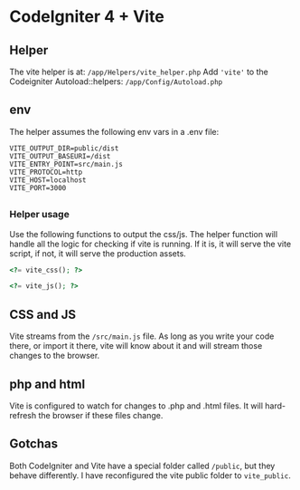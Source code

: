 # CodeIgniter 4 + Vite

## Helper

The vite helper is at: `/app/Helpers/vite_helper.php`
Add `'vite'` to the Codeigniter Autoload::helpers: `/app/Config/Autoload.php`

## env

The helper assumes the following env vars in a .env file:

```
VITE_OUTPUT_DIR=public/dist
VITE_OUTPUT_BASEURI=/dist
VITE_ENTRY_POINT=src/main.js
VITE_PROTOCOL=http
VITE_HOST=localhost
VITE_PORT=3000
```

##

### Helper usage

Use the following functions to output the css/js. The helper function will handle all the logic for checking if vite is running. If it is, it will serve the vite script, if not, it will serve the production assets.

```php
<?= vite_css(); ?>
```

```php
<?= vite_js(); ?>
```

## CSS and JS

Vite streams from the `/src/main.js` file. As long as you write your code there, or import it there, vite will know about it and will stream those changes to the browser.

## php and html

Vite is configured to watch for changes to .php and .html files. It will hard-refresh the browser if these files change.

## Gotchas

Both CodeIgniter and Vite have a special folder called `/public`, but they behave differently. I have reconfigured the vite public folder to `vite_public`.

